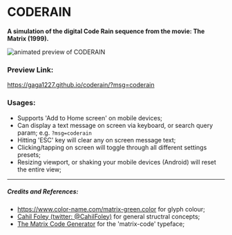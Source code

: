 # CODERAIN
**A simulation of the digital Code Rain sequence from the movie: The Matrix (1999).**

![animated preview of CODERAIN](https://gaga1227.github.io/coderain/preview.gif "CODERAIN")

### Preview Link:
https://gaga1227.github.io/coderain/?msg=coderain

### Usages:
* Supports 'Add to Home screen' on mobile devices;
* Can display a text message on screen via keyboard, or search query param; e.g. `?msg=coderain`
* Hitting 'ESC' key will clear any on screen message text;
* Clicking/tapping on screen will toggle through all different settings presets;
* Resizing viewport, or shaking your mobile devices (Android) will reset the entire view;

----
##### Credits and References:
* https://www.color-name.com/matrix-green.color for glyph colour;
* [Cahil Foley (twitter: @CahilFoley)](https://codepen.io/cahil/pen/OwEeoe/?editors=0010) for general structral concepts;
* [The Matrix Code Generator](https://github.com/mlathrom/matrix-code-generator) for the 'matrix-code' typeface;
